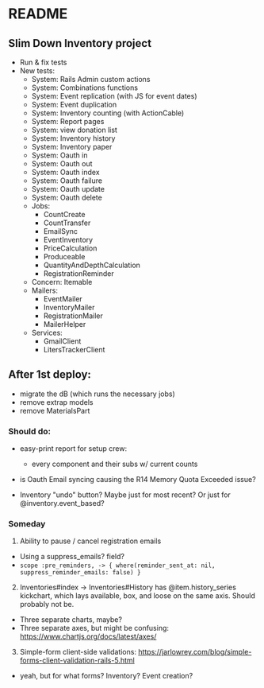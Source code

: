 # README
## Slim Down Inventory project

* Run & fix tests
* New tests:
  - System: Rails Admin custom actions
  - System: Combinations functions
  - System: Event replication (with JS for event dates)
  - System: Event duplication
  - System: Inventory counting (with ActionCable)
  - System: Report pages
  - System: view donation list
  - System: Inventory history
  - System: Inventory paper
  - System: Oauth in
  - System: Oauth out
  - System: Oauth index
  - System: Oauth failure
  - System: Oauth update
  - System: Oauth delete
  - Jobs:
    - CountCreate
    - CountTransfer
    - EmailSync
    - EventInventory
    - PriceCalculation
    - Produceable
    - QuantityAndDepthCalculation
    - RegistrationReminder
  - Concern: Itemable
  - Mailers:
    - EventMailer
    - InventoryMailer
    - RegistrationMailer
    - MailerHelper
  - Services:
    - GmailClient
    - LitersTrackerClient


## After 1st deploy:
- migrate the dB (which runs the necessary jobs)
- remove extrap models
- remove MaterialsPart

### Should do:
- easy-print report for setup crew:
  - every component and their subs w/ current counts

- is Oauth Email syncing causing the R14 Memory Quota Exceeded issue?

- Inventory "undo" button? Maybe just for most recent? Or just for @inventory.event_based?

### Someday
1. Ability to pause / cancel registration emails
  - Using a suppress_emails? field?
  - `scope :pre_reminders, -> { where(reminder_sent_at: nil, suppress_reminder_emails: false) }`

2. Inventories#index -> Inventories#History has @item.history_series kickchart, which lays available, box, and loose on the same axis. Should probably not be.
  - Three separate charts, maybe?
  - Three separate axes, but might be confusing: https://www.chartjs.org/docs/latest/axes/

3. Simple-form client-side validations: https://jarlowrey.com/blog/simple-forms-client-validation-rails-5.html
- yeah, but for what forms? Inventory? Event creation?

